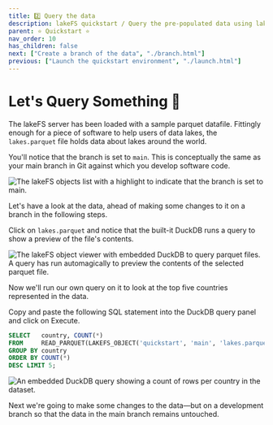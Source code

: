 ```yaml
---
title: 2️⃣ Query the data
description: lakeFS quickstart / Query the pre-populated data using lakeFS' built-in DuckDB browser
parent: ⭐ Quickstart ⭐
nav_order: 10
has_children: false
next: ["Create a branch of the data", "./branch.html"]
previous: ["Launch the quickstart environment", "./launch.html"]
---
```


# Let's Query Something 👀 

The lakeFS server has been loaded with a sample parquet datafile. Fittingly enough for a piece of software to help users of data lakes, the `lakes.parquet` file holds data about lakes around the world. 

You'll notice that the branch is set to `main`. This is conceptually the same as your main branch in Git against which you develop software code. 

<img src="/assets/img/quickstart/repo-contents.png" alt="The lakeFS objects list with a highlight to indicate that the branch is set to main." class="quickstart"/>

Let's have a look at the data, ahead of making some changes to it on a branch in the following steps. 

Click on `lakes.parquet` and notice that the built-it DuckDB runs a query to show a preview of the file's contents. 

<img src="/assets/img/quickstart/duckdb-main-01.png" alt="The lakeFS object viewer with embedded DuckDB to query parquet files. A query has run automagically to preview the contents of the selected parquet file." class="quickstart"/>

Now we'll run our own query on it to look at the top five countries represented in the data. 

Copy and paste the following SQL statement into the DuckDB query panel and click on Execute.

```sql
SELECT   country, COUNT(*)
FROM     READ_PARQUET(LAKEFS_OBJECT('quickstart', 'main', 'lakes.parquet'))
GROUP BY country
ORDER BY COUNT(*) 
DESC LIMIT 5;
```

<img src="/assets/img/quickstart/duckdb-main-02.png" alt="An embedded DuckDB query showing a count of rows per country in the dataset." class="quickstart"/>

Next we're going to make some changes to the data—but on a development branch so that the data in the main branch remains untouched. 